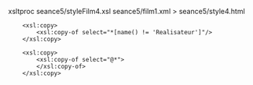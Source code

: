 xsltproc seance5/styleFilm4.xsl seance5/film1.xml > seance5/style4.html

        <xsl:copy>
            <xsl:copy-of select="*[name() != 'Realisateur']"/>
        </xsl:copy>

        <xsl:copy>
            <xsl:copy-of select="@*">
            </xsl:copy-of>
        </xsl:copy>

<!DOCTYPE DATAS SYSTEM "newFilm.dtd">